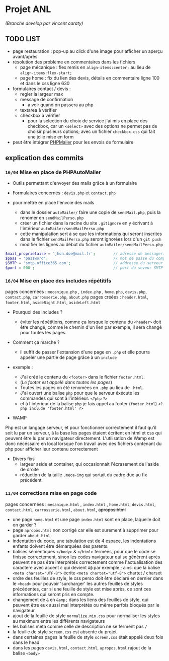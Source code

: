 # Projet ANL 
_(Branche develop par vincent caraty)_
## TODO LIST

* page restauration : pop-up au click d'une image pour afficher un aperçu avant/après
* résolution des problème en commentaires dans les fichiers
    * page mécanique : flex remis en ``align-items:center;`` au lieu de ``align-items:flex-start;``
    * page home : fix du lien des devis, détails en commentaire ligne 100 et dans le css ligne 630
* formulaires contact / devis : 
    * regler la largeur max
    * message de confirmation
        * a voir quand on passera au php
    * textarea à vérifier
    * checkbox à vérifier
        * pour la selection du choix de service j'ai mis en place des checkbox, car un ``<select>`` avec des options ne permet pas de choisir plusieurs options; avec un fichier ``checkbox.css`` qui fait une jolie mise en form
* peut être intégrer [PHPMailer](https://github.com/PHPMailer/PHPMailer) pour les envois de formulaire

## explication des commits

### ``16/04`` Mise en place de PHPAutoMailer

* Outils permettant d'envoyer des mails grâce à un formulaire
* Formulaires concernés : ``devis.php`` et ``contact.php``

* pour mettre en place l'envoie des mails
    * dans le dossier ``autoMailer/`` faire une copie de ``sendMail.php``, puis la renomer en ``sendMailPerso.php``
    * créer un fichier dans la racine du site ``.gitignore`` en y écrivant à l'intérieur ``autoMailer/sendMailPerso.php``
    * cette manipulation sert à se que les informations qui seront inscrites dans le fichier ``sendMailPerso.php`` seront ignorées lors d'un ``git push``
    * modifier les lignes au début du fichier ``autoMailer/sendMailPerso.php``
```php
$mail_proprietaire = 'jhon.doe@mail.fr';        // adresse de messagerie
$pass = 'password';                             // mot de passe du compte
$SMTP = 'smtp.office365.com';                   // addresse du serveur SMTP
$port = 000 ;                                   // port du seveur SMTP
```

### ``16/04`` Mise en place des includes répétitifs

pages concernées : ``mecanique.php`` , ``index.php`` , ``home.php``, ``devis.php``, ``contact.php``, ``carrosserie.php``, ``about.php``
pages créées : ``header.html``, ``footer.html``, ``asideRight.html``, ``asideLeft.html``

* Pourquoi des includes ?
    * éviter les répétitions, comme ça lorsque le contenu du ``<header>`` doit être changé, comme le chemin d'un lien par exemple, il sera changé pour toutes les pages.
* Comment ça marche ?
    * il suffit de passer l'extansion d'une page en ``.php`` et elle pourra appeler une partie de page grâce à un ``include`` 

* exemple :

    * J'ai créé le contenu du ``<footer>`` dans le fichier ``footer.html``.
    * (_Le footer est appelé dans toutes les pages_)
    * Toutes les pages on été renomées en ``.php`` au lieu de ``.html``.
    * J'ai ouvert une balise ``php`` pour que le serveur éxécute les commandes qui sont à l'intérieur. ``<?php``  ``?>``
    * et à l'intérieur de la balise ``php`` je fais appel au footer (``footer.html``) ``<?php include 'footer.html' ?>``

* WAMP

Php est un langage serveur, et pour fonctionner correctement il faut qu'il soit lu par un serveur, à la base les pages étaient écritent en html et css qui peuvent être lu par un navigateur directement.
L'utilisation de Wamp est donc nécéssaire en local lorsque l'on travail avec des fichiers contenant du php pour afficher leur contenu correctement

* Divers fixs
    * largeur aside et container, qui occasionnait l'écrasement de l'aside de droite
    * réduction de la taille ``.meca-img`` qui sortait du cadre due au fix précédent

### ``11/04`` corrections mise en page code

pages concernées : ``mecanique.html`` , ``index.html`` , ``home.html``, ``devis.html``, ``contact.html``, ``carrosserie.html``, ``about.html``, ~~apropos.html~~

- une page ``home.html`` et une page ``index.html`` sont en place, laquelle doit on garder ?
- page ``apropos.html`` non corrigé car elle est surement à supprimer pour garder ``about.html``
- indentation du code, une tabulation est de 4 espace, les indentations enfants doivent être démarquées des parents.
- balises sémentiques ``</body>`` & ``</html>`` fermées, pour que le code se finisse correctement, sinon les codes navigateur qui se génèrent après peuvent ne pas être interprètés correctement comme l'actualisation des caractère avec accent ``é`` qui devient ``A@`` par exemple ; ainsi que la balise ``<meta charset="UTF-8">`` écrite ``<meta chartet="utf-8">`` chartet / charset
- ordre des feuilles de style, le css perso doit être déclaré en dernier dans le ``<head>`` pour pouvoir 'surcharger' les autres feuilles de styles précédentes, car si une feuille de style est mise après, ce sont ces informations qui seront pris en compte.
- changement de ``&`` en ``&amp;`` dans les liens des feuilles de style, qui peuvent être eux aussi mal interprétés ou même parfois bloqués par le navigateur
- ajout de la feuille de style ``normalize.min.css`` pour normaliser les styles au maximum entre les différents navigateurs
- les balises meta comme celle de description ne se ferment pas ``/``
- la feuille de style ``screen.css`` est absente du projet
- dans certaines pages la feuille de style ``screen.css`` était appelé deux fois dans le head
- dans les pages ``devis.html``, ``contact.html``, ``apropos.html`` rajout de la balise ``<body>``